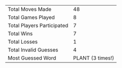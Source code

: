 |              |                |
| ---------------- | ----------------------------- |
| Total Moves Made | 48 |
| Total Games Played | 8 |
| Total Players Participated | 7 |
| Total Wins | 7 |
| Total Losses | 1 |
| Total Invalid Guesses | 4 |
| Most Guessed Word | PLANT (3 times!) |
